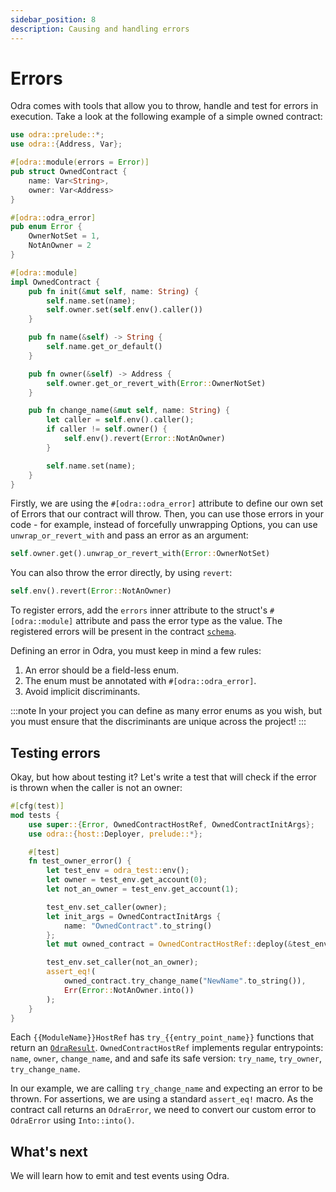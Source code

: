 ```yaml
---
sidebar_position: 8
description: Causing and handling errors
---
```


# Errors

Odra comes with tools that allow you to throw, handle and test for errors in execution. Take a look at the
following example of a simple owned contract:

```rust title="examples/src/features/handling_errors.rs"
use odra::prelude::*;
use odra::{Address, Var};

#[odra::module(errors = Error)]
pub struct OwnedContract {
    name: Var<String>,
    owner: Var<Address>
}

#[odra::odra_error]
pub enum Error {
    OwnerNotSet = 1,
    NotAnOwner = 2
}

#[odra::module]
impl OwnedContract {
    pub fn init(&mut self, name: String) {
        self.name.set(name);
        self.owner.set(self.env().caller())
    }

    pub fn name(&self) -> String {
        self.name.get_or_default()
    }

    pub fn owner(&self) -> Address {
        self.owner.get_or_revert_with(Error::OwnerNotSet)
    }

    pub fn change_name(&mut self, name: String) {
        let caller = self.env().caller();
        if caller != self.owner() {
            self.env().revert(Error::NotAnOwner)
        }

        self.name.set(name);
    }
}
```

Firstly, we are using the `#[odra::odra_error]` attribute to define our own set of Errors that our contract will
throw. Then, you can use those errors in your code - for example, instead of forcefully unwrapping Options, you can use
`unwrap_or_revert_with` and pass an error as an argument:

```rust title="examples/src/features/handling_errors.rs"
self.owner.get().unwrap_or_revert_with(Error::OwnerNotSet)
```

You can also throw the error directly, by using `revert`:

```rust title="examples/src/features/handling_errors.rs"
self.env().revert(Error::NotAnOwner)
```

To register errors, add the `errors` inner attribute to the struct's `#[odra::module]` attribute and pass the error type as the value. The registered errors will be present in the contract [`schema`].

Defining an error in Odra, you must keep in mind a few rules:

1. An error should be a field-less enum. 
2. The enum must be annotated with `#[odra::odra_error]`.
3. Avoid implicit discriminants.

:::note
In your project you can define as many error enums as you wish, but you must ensure that the discriminants are unique across the project!
:::

## Testing errors

Okay, but how about testing it? Let's write a test that will check if the error is thrown when the caller is not an owner:

```rust title="examples/src/features/handling_errors.rs"
#[cfg(test)]
mod tests {
    use super::{Error, OwnedContractHostRef, OwnedContractInitArgs};
    use odra::{host::Deployer, prelude::*};

    #[test]
    fn test_owner_error() {
        let test_env = odra_test::env();
        let owner = test_env.get_account(0);
        let not_an_owner = test_env.get_account(1);

        test_env.set_caller(owner);
        let init_args = OwnedContractInitArgs {
            name: "OwnedContract".to_string()
        };
        let mut owned_contract = OwnedContractHostRef::deploy(&test_env, init_args);

        test_env.set_caller(not_an_owner);
        assert_eq!(
            owned_contract.try_change_name("NewName".to_string()),
            Err(Error::NotAnOwner.into())
        );
    }
}
```
Each `{{ModuleName}}HostRef` has `try_{{entry_point_name}}` functions that return an [`OdraResult`].
`OwnedContractHostRef` implements regular entrypoints: `name`, `owner`, `change_name`, and 
and safe its safe version: `try_name`, `try_owner`, `try_change_name`.

In our example, we are calling `try_change_name` and expecting an error to be thrown.
For assertions, we are using a standard `assert_eq!` macro. As the contract call returns an `OdraError`, 
we need to convert our custom error to `OdraError` using `Into::into()`.

## What's next
We will learn how to emit and test events using Odra.

[`OdraResult`]: https://docs.rs/odra/1.1.0/odra/type.OdraResult.html
[`OdraError`]: https://docs.rs/odra/1.1.0/odra/enum.OdraError.html
[`schema`]: ./casper-contract-schema